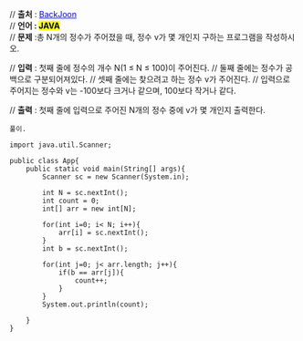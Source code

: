 // **출처** : <a href="https://www.acmicpc.net/problem/10807" style="color: blue; text-decoration: underline;">BackJoon</a><br>
// **언어 : <mark>JAVA**</mark><br>
// **문제** :총 N개의 정수가 주어졌을 때, 정수 v가 몇 개인지 구하는 프로그램을 작성하시오.

// **입력** : 첫째 줄에 정수의 개수 N(1 ≤ N ≤ 100)이 주어진다.
// 둘째 줄에는 정수가 공백으로 구분되어져있다.
// 셋째 줄에는 찾으려고 하는 정수 v가 주어진다.
// 입력으로 주어지는 정수와 v는 -100보다 크거나 같으며, 100보다 작거나 같다.

// **출력** : 첫째 줄에 입력으로 주어진 N개의 정수 중에 v가 몇 개인지 출력한다.

```
풀이.

import java.util.Scanner;

public class App{
    public static void main(String[] args){
        Scanner sc = new Scanner(System.in);

        int N = sc.nextInt();
        int count = 0;
        int[] arr = new int[N];

        for(int i=0; i< N; i++){
            arr[i] = sc.nextInt();
        }
        int b = sc.nextInt();

        for(int j=0; j< arr.length; j++){
            if(b == arr[j]){
                count++;
            }
        }
        System.out.println(count);

    }
}

```
